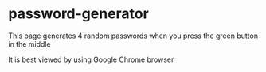 # password-generator

This page generates 4 random passwords when you press the green button in the middle

It is best viewed by using Google Chrome browser
